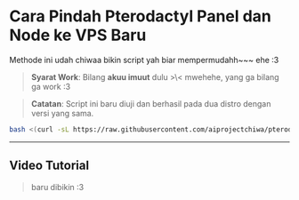 # **Cara Pindah Pterodactyl Panel dan Node ke VPS Baru**
Methode ini udah chiwaa bikin script yah biar mempermudahh~~~
ehe :3
> **Syarat Work**: Bilang **akuu imuut** dulu >\\< mwehehe, yang ga bilang ga work :3

> **Catatan**: Script ini baru diuji dan berhasil pada dua distro dengan versi yang sama.
```bash
bash <(curl -sL https://raw.githubusercontent.com/aiprojectchiwa/pterodactyl-migrate-vps/main/main.sh)
```
---
## Video Tutorial
> baru dibikin :3

